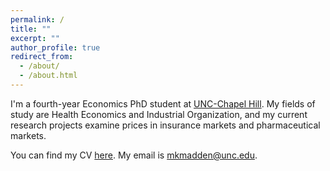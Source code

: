 ```yaml
---
permalink: /
title: ""
excerpt: ""
author_profile: true
redirect_from: 
  - /about/
  - /about.html
---
```

I'm a fourth-year Economics PhD student at [UNC-Chapel Hill](https://econ.unc.edu/graduate/). My fields of study are Health Economics and Industrial Organization, and my current research projects examine prices in insurance markets and pharmaceutical markets.

You can find my CV [here](/files/Madden_CV.pdf). My email is [mkmadden@unc.edu](mailto:mkmadden@unc.edu).
